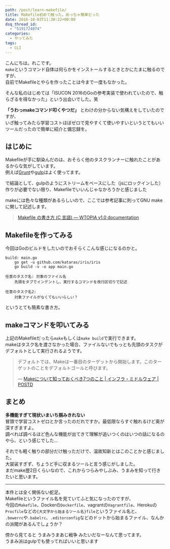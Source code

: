 ```yaml
---
path: /post/learn-makefile/
title: Makefile初めて触った。めっちゃ簡単だった
date: 2016-10-03T11:30:22+00:00
dsq_thread_id:
  - "5191724074"
categories:
  - やってみた
tags:
  - CLI
---
```

こんにちは。れこです。  
`make`というコマンド自体は何らかをインストールするときとかにたまに触るのですが、  
自前でMakefileとやらを作ったことは今まで一度もなかった。

そんな私のはじめては「ISUCON 2016のGoの参考実装で使われていたので、触らざるを得なかった」という出会いでした。笑

**「うわっmakeコマンド叩くやつだ」** とわけの分からない気構えをしていたのですが、  
いざ触ってみたら学習コストほぼゼロで見やすくて使いやすいというとてもいいツールだったので簡単に紹介と備忘録を。

<!--more-->

はじめに
----------------------------------------

Makefileが手に馴染んだのは、おそらく他のタスクランナーに触れたことがあるからな気がしています。  
例えば[Grunt](http://gruntjs.com/)や[gulp](http://gulpjs.com/)はよく使ってます。

で結論として、gulpのようにストリームをベースにした（jsにロックインした）作りが必要でない限り、Makefileでいいんじゃなかろうかと感じました

makeには色々な種類があるらしいので、ここでは参考記事に則ってGNU makeに関して記述します。

> [Makefile の書き方 (C 言語) &mdash; WTOPIA v1.0 documentation](http://www.ie.u-ryukyu.ac.jp/~e085739/c.makefile.tuts.html)

Makefileを作ってみる
----------------------------------------

今回はGoのビルドをしたいのでおそらくこんな感じになるのかと。

```
build: main.go
    go get -u github.com/kataras/iris/iris
    go build -v -o app main.go
```

```
任意のタスク名: 対象のファイル名
    先頭をタブでインデントし、実行するコマンドを改行区切りで記述

任意のタスク名2: 
    対象ファイルがなくてもいいらしい？
```

というとても簡素な書き方。

makeコマンドを叩いてみる
----------------------------------------

上記のMakefileだったら`make`もしくは`make build`で実行できます。  
makeはタスク名を渡さなかった場合、ファイルないでもっとも先頭のタスクがデフォルトとして実行されるようです。

> デフォルトでは、Makeは一番目のターゲットから開始します。このターゲットのことをデフォルトゴールと呼びます。
> 
> &mdash; [Makeについて知っておくべき7つのこと \| インフラ・ミドルウェア | POSTD](http://postd.cc/7-things-you-should-know-about-make/)

まとめ
----------------------------------------

**多機能すぎて現状いまいち掴みきれない**  
冒頭で学習コストゼロとか言ったのだれですか。最低限ならすぐ触れるけど奥が深すぎますよ。  
調べれば調べるほど色んな機能が出てきて理解が追いつくのはいつの話になるのやら、という感じでした…

それでも軽く触りの部分だけ触っただけで、温故知新とはこのことかと感じました。  
大袈裟すぎず、ちょうど手に収まるツールと言う感じがしました。  
まだmake歴2日くらいなので、これからつらみやしぶみ、うまみを知って行きたいと思います。

* * *

本件とは全く関係ない蛇足。  
Makefileというファイル名を見ていてふと気になったのですが、  
今回の`Makefile`、Dockerの`Dockerfile`、vagrantの`Vagrantfile`、Herokuの`Procfile`などの`{大文字から始まるツール名}file`というファイル名と、  
`.bowerrc`や`.babelrc`、`.editorconfig`などのドットから始まるファイル、なんかの派閥があるんでしょうか？

傍から見てると うまみうまあじ戦争 みたいだなーなんて思ってます。  
うまみ派はgulpでも使ってればいいと思います
